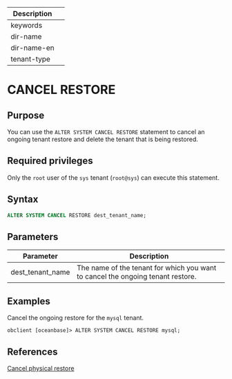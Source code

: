 | Description   |                 |
|---------------|-----------------|
| keywords      |                 |
| dir-name      |                 |
| dir-name-en   |                 |
| tenant-type   |                 |

# CANCEL RESTORE

## Purpose

You can use the `ALTER SYSTEM CANCEL RESTORE` statement to cancel an ongoing tenant restore and delete the tenant that is being restored.

## Required privileges

Only the `root` user of the `sys` tenant (`root@sys`) can execute this statement.

## Syntax

```sql
ALTER SYSTEM CANCEL RESTORE dest_tenant_name;
```

## Parameters

| **Parameter** | **Description** |
|----------------------|-----------------------------------------------------------------------------------------|
| dest_tenant_name | The name of the tenant for which you want to cancel the ongoing tenant restore.  |

## Examples

Cancel the ongoing restore for the `mysql` tenant.

```shell
obclient [oceanbase]> ALTER SYSTEM CANCEL RESTORE mysql;
```

## References

[Cancel physical restore](../../../../../600.manage/600.backup-and-recovery/600.restore-data/300.cancel-a-restore.md)
